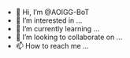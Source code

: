 - 👋 Hi, I’m @AOIGG-BoT
- 👀 I’m interested in ...
- 🌱 I’m currently learning ...
- 💞️ I’m looking to collaborate on ...
- 📫 How to reach me ...

<!---
AOIGG-BoT/AOIGG-BoT is a ✨ special ✨ repository because its `README.md` (this file) appears on your GitHub profile.
You can click the Preview link to take a look at your changes.
--->
